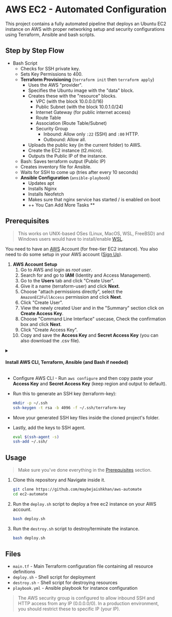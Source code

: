 # AWS EC2 - Automated Configuration

This project contains a fully automated pipeline that deploys an Ubuntu EC2 instance on AWS with proper networking setup and security configurations using Terraform, Ansible and bash scripts.

## Step by Step Flow

- Bash Script
  - Checks for SSH private key.
  - Sets Key Permissions to 400.
  - **Terraform Provisioning** (`terraform init` then `terraform apply`)
    - Uses the AWS "provider".
    - Specifies the Ubuntu image with the "data" block.
    - Creates these with the "resource" blocks.
      - VPC (with the block 10.0.0.0/16)
      - Public Subnet (with the block 10.0.1.0/24)
      - Internet Gateway (for public internet access)
      - Route Table
      - Association (Route Table/Subnet)
      - Security Group
        - Inbound: Allow only `:22` (SSH) and `:80` HTTP.
        - Outbound: Allow all.
    - Uploads the public key (in the current folder) to AWS.
    - Create the EC2 instance (t2.micro).
    - Outputs the Public IP of the instance.
  - Bash: Saves terraform output (Public IP)
  - Creates inventory file for Ansible.
  - Waits for SSH to come up (tries after every 10 seconds)
  - **Ansible Configuration** (`ansible-playbook`)
    - Updates apt
    - Installs Nginx
    - Installs Neofetch
    - Makes sure that nginx service has started / is enabled on boot
    - ++ You Can Add More Tasks **

## Prerequisites

> This works on UNIX-based OSes (Linux, MacOS, WSL, FreeBSD) and Windows users would have to install/enable [WSL](https://learn.microsoft.com/en-us/windows/wsl/install).

You need to have an [AWS](https://aws.amazon.com/console/) Account (for free-tier EC2 instance). You also need to do some setup in your AWS account ([Sign Up](https://signin.aws.amazon.com/signup?request_type=register)).

1. **AWS Account Setup**
   1. Go to AWS and login as *root user*.
   2. Search for and go to **IAM** (Identity and Access Management).
   3. Go to the **Users** tab and click "Create User".
   4. Give it a name (terraform-user) and click **Next**.
   5. Choose "attach permissions directly", select the `AmazonEC2FullAccess` permission and click **Next**.
   6. Click "Create User".
   7. View the newly created User and in the "Summary" section click on **Create Access Key**.
   8. Choose "Command Line Interface" usecase, Check the confirmation box and click **Next**.
   9. Click "Create Access Key".
   10. Copy and save the **Access Key** and **Secret Access Key** (you can also download the .csv file).

<details>
    <summary><h4>Install AWS CLI, Terraform, Ansible (and Bash if needed)</h4></summary>

- **Linux**

```bash
# AWS CLI
curl "https://awscli.amazonaws.com/awscli-exe-linux-x86_64.zip" -o "awscliv2.zip"
unzip awscliv2.zip
sudo ./aws/install

# Add HashiCorp GPG key and repo
sudo apt-get install -y gnupg software-properties-common curl
curl -fsSL https://apt.releases.hashicorp.com/gpg | sudo gpg --dearmor -o /usr/share/keyrings/hashicorp-archive-keyring.gpg
echo "deb [signed-by=/usr/share/keyrings/hashicorp-archive-keyring.gpg] \
https://apt.releases.hashicorp.com $(lsb_release -cs) main" | \
sudo tee /etc/apt/sources.list.d/hashicorp.list

# Install Terraform and Ansible
sudo apt update && sudo apt install -y terraform ansible
```

- **MacOS**

```bash
brew tap hashicorp/tap
brew install awscli hashicorp/tap/terraform ansible
```

- **FreeBSD**

```bash
pkg install python3 py39-pip terraform ansible bash
pip install awscli --upgrade --user
# Add to path if needed
echo 'export PATH=$PATH:$HOME/.local/bin' >> ~/.profile && source ~/.profile
```

- **Windows**: *Install WSL and inside it run the same commands as the Linux portion.*

---

</details>

- Configure AWS CLI - Run `aws configure` and then copy paste your **Access Key** and **Secret Access Key** (keep region and output to default).
- Run this to generate an SSH key (terraform-key):

    ```bash
    mkdir -p ~/.ssh
    ssh-keygen -t rsa -b 4096 -f ~/.ssh/terraform-key
    ```

- Move your generated SSH key files inside the cloned project's folder.
- Lastly, add the keys to SSH agent.

    ```bash
    eval $(ssh-agent -s)
    ssh-add ~/.ssh/
    ```

## Usage

> Make sure you've done everything in the [Prerequisites](#prerequisites) section.

1. Clone this repository and Navigate inside it.

    ```bash
    git clone https://github.com/maybejaishkhan/aws-automate
    cd ec2-automate
    ```

2. Run the `deploy.sh` script to deploy a free ec2 instance on your AWS account.

   ```bash
   bash deploy.sh
   ```

3. Run the `destroy.sh` script to destroy/terminate the instance.

   ```bash
   bash deploy.sh
   ```

## Files

- `main.tf` - Main Terraform configuration file containing all resource definitions
- `deploy.sh` - Shell script for deployment
- `destroy.sh` - Shell script for destroying resources
- `playbook.yml` - Ansible playbook for instance configuration

> The AWS security group is configured to allow inbound SSH and HTTP access from any IP (0.0.0.0/0). In a production environment, you should restrict these to specific IP (your IP).

